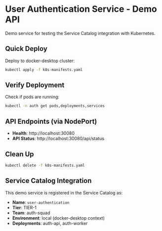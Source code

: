 # User Authentication Service - Demo API

Demo service for testing the Service Catalog integration with Kubernetes.

## Quick Deploy

Deploy to docker-desktop cluster:

```bash
kubectl apply -f k8s-manifests.yaml
```

## Verify Deployment

Check if pods are running:

```bash
kubectl -n auth get pods,deployments,services
```

## API Endpoints (via NodePort)

- **Health**: http://localhost:30080
- **API Status**: http://localhost:30080/api/status

## Clean Up

```bash
kubectl delete -f k8s-manifests.yaml
```

## Service Catalog Integration

This demo service is registered in the Service Catalog as:

- **Name**: `user-authentication`
- **Tier**: TIER-1
- **Team**: auth-squad
- **Environment**: local (docker-desktop context)
- **Deployments**: auth-api, auth-worker
